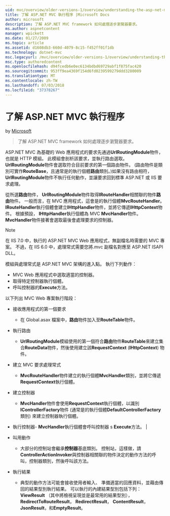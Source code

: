 ```yaml
---
uid: mvc/overview/older-versions-1/overview/understanding-the-asp-net-mvc-execution-process
title: 了解 ASP.NET MVC 執行程序 |Microsoft Docs
author: microsoft
description: 了解 ASP.NET MVC framework 如何處理逐步瀏覽器要求。
ms.author: aspnetcontent
manager: wpickett
ms.date: 01/27/2009
ms.topic: article
ms.assetid: d1608db3-660d-4079-8c15-f452ff01f1db
ms.technology: dotnet-mvc
msc.legacyurl: /mvc/overview/older-versions-1/overview/understanding-the-asp-net-mvc-execution-process
msc.type: authoredcontent
ms.openlocfilehash: d94fcedb6e0ec6134bdbd69729abf1f875fac420
ms.sourcegitcommit: 953ff9ea4369f154d6fd0239599279ddd3280009
ms.translationtype: MT
ms.contentlocale: zh-TW
ms.lasthandoff: 07/03/2018
ms.locfileid: "37378267"
---
```

<a name="understanding-the-aspnet-mvc-execution-process"></a>了解 ASP.NET MVC 執行程序
====================
by [Microsoft](https://github.com/microsoft)

> 了解 ASP.NET MVC framework 如何處理逐步瀏覽器要求。


ASP.NET MVC 為基礎的 Web 應用程式的要求先通過**UrlRoutingModule**物件，也就是 HTTP 模組。 此模組會剖析該要求，並執行路由選取。 **UrlRoutingModule**物件會選取符合目前要求的第一個路由物件。 (路由物件是類別可實作**RouteBase**，且通常是的執行個體**路由**類別。)如果沒有路由相符， **UrlRoutingModule**物件不執行任何動作，並讓要求回到標準 ASP.NET 或 IIS 要求處理。

從所選**路由**物件， **UrlRoutingModule**物件取得**IRouteHandler**相關聯的物件**路由**物件。 一般而言，在 MVC 應用程式，這會是的執行個體**MvcRouteHandler**。 **IRouteHandler**執行個體會建立**IHttpHandler**物件，並將它傳遞**IHttpContext**物件。 根據預設， **IHttpHandler**執行個體為 MVC **MvcHandler**物件。 **MvcHandler**物件接著會選取最後會處理要求的控制器。

> [!NOTE]
> 在 IIS 7.0 中，執行的 ASP.NET MVC Web 應用程式，無副檔名時需要的 MVC 專案。 不過，在 IIS 6.0 中，處理常式需要您將.mvc 副檔名對應至 ASP.NET ISAPI DLL。


模組與處理常式是 ASP.NET MVC 架構的進入點。 執行下列動作：

- MVC Web 應用程式中選取適當的控制器。
- 取得特定控制器執行個體。
- 呼叫控制器的**Execute**方法。

以下列出 MVC Web 專案執行階段：

- 接收應用程式的第一個要求 

    - 在 Global.asax 檔案中，**路由**物件加入至**RouteTable**物件。
- 執行路由 

    - **UrlRoutingModule**模組使用的第一個符合**路由**物件**RouteTable**來建立集合**RouteData**物件，然後使用建立該**RequestContext** (**IHttpContext**) 物件。
- 建立 MVC 要求處理常式 

    - **MvcRouteHandler**物件建立的執行個體**MvcHandler**類別，並將它傳遞**RequestContext**執行個體。
- 建立控制器 

    - **MvcHandler**物件會使用**RequestContext**執行個體，以識別**IControllerFactory**物件 (通常是的執行個體**DefaultControllerFactory**類別) 來建立控制器執行個體。
- 執行控制器- **MvcHandler**執行個體會呼叫控制器 s **Execute**方法。 |
- 叫用動作 

    - 大部分的控制站會繼承**控制器**基底類別。 控制站，這樣做，請**ControllerActionInvoker**與控制器相關聯的物件決定的動作方法的呼叫，控制器類別，然後呼叫該方法。
- 執行結果 

    - 典型的動作方法可能會接收使用者輸入、 準備適當的回應資料，並藉由傳回的結果型別執行結果。 可以執行的內建結果型別包括下列： **ViewResult** （其中將檢視呈現並是最常用的結果型別）， **RedirectToRouteResult**， **RedirectResult**， **ContentResult**， **JsonResult**，和**EmptyResult**。
